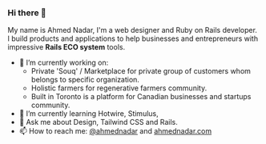 ### Hi there 👋

My name is Ahmed Nadar, I'm a web designer and Ruby on Rails developer. I build products and applications to help businesses and entrepreneurs with impressive **Rails ECO system** tools.

- 🔭 I’m currently working on:
  - Private 'Souq' / Marketplace for private group of customers whom belongs to specific organization. 
  - Holistic farmers for regenerative farmers community.
  - Built in Toronto is a platform for Canadian businesses and startups community.
- 🌱 I’m currently learning Hotwire, Stimulus, 
- 💬 Ask me about Design, Tailwind CSS and Rails.
- 📫 How to reach me: [@ahmednadar](https://twitter.com/ahmednadar) and [ahmednadar.com](http://ahmednadar.com/)
